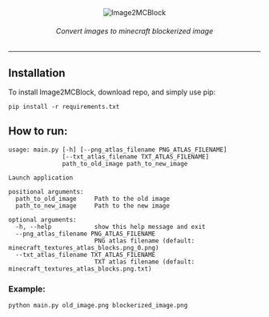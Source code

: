 <center>
<img src="https://github.com/Vazno/Image2MCBlock/assets/96925396/b81e703f-14b4-434e-835b-6926649f0971" alt="Image2MCBlock">
</center>
<h6 align="center">Convert images to minecraft blockerized image</h6>

---
## Installation
To install Image2MCBlock, download repo, and simply use pip:

`pip install -r requirements.txt`

## How to run:
```
usage: main.py [-h] [--png_atlas_filename PNG_ATLAS_FILENAME]
               [--txt_atlas_filename TXT_ATLAS_FILENAME]
               path_to_old_image path_to_new_image

Launch application

positional arguments:
  path_to_old_image     Path to the old image
  path_to_new_image     Path to the new image

optional arguments:
  -h, --help            show this help message and exit
  --png_atlas_filename PNG_ATLAS_FILENAME
                        PNG atlas filename (default: minecraft_textures_atlas_blocks.png_0.png)
  --txt_atlas_filename TXT_ATLAS_FILENAME
                        TXT atlas filename (default: minecraft_textures_atlas_blocks.png.txt)
```
### Example:
`python main.py old_image.png blockerized_image.png`
